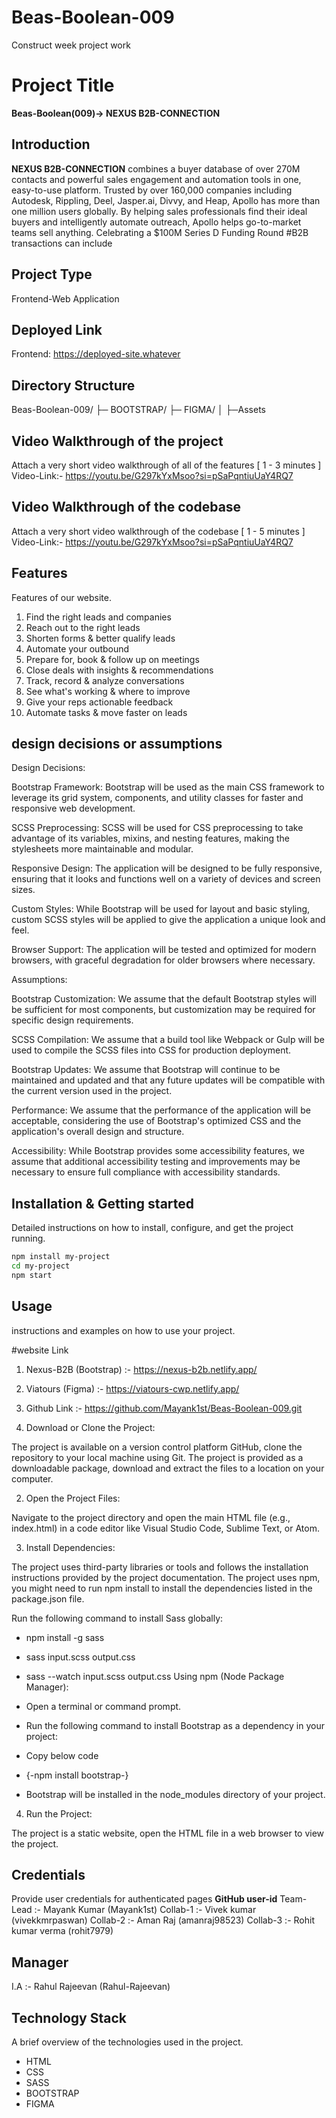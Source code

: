 # Beas-Boolean-009
Construct week project work

# Project Title

**Beas-Boolean(009)-> NEXUS B2B-CONNECTION**

## Introduction
**NEXUS B2B-CONNECTION** combines a buyer database of over 270M contacts and powerful sales engagement and automation tools in one, easy-to-use platform. Trusted by over 160,000 companies including Autodesk, Rippling, Deel, Jasper.ai, Divvy, and Heap, Apollo has more than one million users globally. By helping sales professionals find their ideal buyers and intelligently automate outreach, Apollo helps go-to-market teams sell anything.
Celebrating a $100M Series D Funding Round 
#B2B transactions can include

## Project Type
Frontend-Web Application

## Deployed Link
Frontend: https://deployed-site.whatever

## Directory Structure
Beas-Boolean-009/
├─ BOOTSTRAP/
├─ FIGMA/
│  ├─Assets

## Video Walkthrough of the project
Attach a very short video walkthrough of all of the features [ 1 - 3 minutes ]
Video-Link:- https://youtu.be/G297kYxMsoo?si=pSaPqntiuUaY4RQ7

## Video Walkthrough of the codebase
Attach a very short video walkthrough of the codebase [ 1 - 5 minutes ]
Video-Link:- https://youtu.be/G297kYxMsoo?si=pSaPqntiuUaY4RQ7

## Features
Features of our website.
1. Find the right leads and companies
2. Reach out to the right leads
3. Shorten forms & better qualify leads
4. Automate your outbound
5. Prepare for, book & follow up on meetings
6. Close deals with insights & recommendations
7. Track, record & analyze conversations
8. See what's working & where to improve
9. Give your reps actionable feedback
10. Automate tasks & move faster on leads


## design decisions or assumptions
Design Decisions:

Bootstrap Framework: Bootstrap will be used as the main CSS framework to leverage its grid system, components, and utility classes for faster and responsive web development.

SCSS Preprocessing: SCSS will be used for CSS preprocessing to take advantage of its variables, mixins, and nesting features, making the stylesheets more maintainable and modular.

Responsive Design: The application will be designed to be fully responsive, ensuring that it looks and functions well on a variety of devices and screen sizes.

Custom Styles: While Bootstrap will be used for layout and basic styling, custom SCSS styles will be applied to give the application a unique look and feel.

Browser Support: The application will be tested and optimized for modern browsers, with graceful degradation for older browsers where necessary.

Assumptions:

Bootstrap Customization: We assume that the default Bootstrap styles will be sufficient for most components, but customization may be required for specific design requirements.

SCSS Compilation: We assume that a build tool like Webpack or Gulp will be used to compile the SCSS files into CSS for production deployment.

Bootstrap Updates: We assume that Bootstrap will continue to be maintained and updated and that any future updates will be compatible with the current version used in the project.

Performance: We assume that the performance of the application will be acceptable, considering the use of Bootstrap's optimized CSS and the application's overall design and structure.

Accessibility: While Bootstrap provides some accessibility features, we assume that additional accessibility testing and improvements may be necessary to ensure full compliance with accessibility standards.

## Installation & Getting started
Detailed instructions on how to install, configure, and get the project running.

```bash
npm install my-project
cd my-project
npm start
```

## Usage
instructions and examples on how to use your project.

#website Link
1. Nexus-B2B (Bootstrap) :- https://nexus-b2b.netlify.app/
2. Viatours (Figma)      :- https://viatours-cwp.netlify.app/
3. Github Link           :- https://github.com/Mayank1st/Beas-Boolean-009.git

1. Download or Clone the Project:

The project is available on a version control platform GitHub, clone the repository to your local machine using Git.
The project is provided as a downloadable package, download and extract the files to a location on your computer.

2. Open the Project Files:

Navigate to the project directory and open the main HTML file (e.g., index.html) in a code editor like Visual Studio Code, Sublime Text, or Atom.

3. Install Dependencies:

The project uses third-party libraries or tools and follows the installation instructions provided by the project documentation. The project uses npm, you might need to run npm install to install the dependencies listed in the package.json file.

 Run the following command to install Sass globally:
  - npm install -g sass
  - sass input.scss output.css
  - sass --watch input.scss output.css 
 Using npm (Node Package Manager):

 - Open a terminal or command prompt.
 - Run the following command to install Bootstrap as a dependency in your project:
 - Copy below code
 - {-npm install bootstrap-}
 - Bootstrap will be installed in the node_modules directory of your project.

4. Run the Project:

The project is a static website, open the HTML file in a web browser to view the project.



## Credentials
Provide user credentials for authenticated pages
**GitHub user-id**
Team-Lead :- Mayank Kumar (Mayank1st) 
Collab-1  :- Vivek kumar (vivekkmrpaswan)
Collab-2  :- Aman Raj (amanraj98523)
Collab-3  :- Rohit kumar verma (rohit7979)

## Manager
I.A       :- Rahul Rajeevan (Rahul-Rajeevan) 


## Technology Stack
A brief overview of the technologies used in the project.

- HTML
- CSS
- SASS
- BOOTSTRAP
- FIGMA